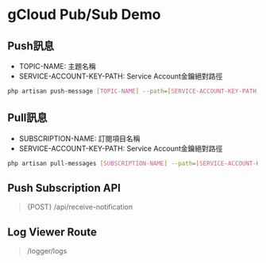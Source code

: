 # gCloud Pub/Sub Demo

## Push訊息

- TOPIC-NAME: 主題名稱
- SERVICE-ACCOUNT-KEY-PATH: Service Account金鑰絕對路徑

```bash
php artisan push-message [TOPIC-NAME] --path=[SERVICE-ACCOUNT-KEY-PATH]
```

## Pull訊息

- SUBSCRIPTION-NAME: 訂閱項目名稱
- SERVICE-ACCOUNT-KEY-PATH: Service Account金鑰絕對路徑

```bash
php artisan pull-messages [SUBSCRIPTION-NAME] --path=[SERVICE-ACCOUNT-KEY-PATH]
```

## Push Subscription API

> {POST} /api/receive-notification

## Log Viewer Route

> /logger/logs
